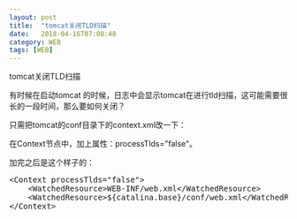 ```yaml
---
layout: post
title:  "tomcat关闭TLD扫描"
date:   2018-04-16T07:08:48
category: WEB
tags: [WEB]
---
```


tomcat关闭TLD扫描

<p>有时候在启动tomcat 的时候，日志中会显示tomcat在进行tld扫描，这可能需要很长的一段时间，那么要如何关闭？</p><p>只需把tomcat的conf目录下的context.xml改一下：</p><p>在Context节点中，加上属性：processTlds=&quot;false&quot;。</p><p>加完之后是这个样子的：</p><pre class="brush:xml;toolbar:false">&lt;Context&nbsp;processTlds=&quot;false&quot;&gt;
&nbsp;&nbsp;&nbsp;&nbsp;&lt;WatchedResource&gt;WEB-INF/web.xml&lt;/WatchedResource&gt;
&nbsp;&nbsp;&nbsp;&nbsp;&lt;WatchedResource&gt;${catalina.base}/conf/web.xml&lt;/WatchedResource&gt;
&lt;/Context&gt;</pre><p><br/></p>